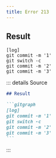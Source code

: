 ```yaml
---
title: Error 213
---
```

## Result

```gitgraph
[log]
git commit -m '1'
git switch -c
git commit -m '2'
git commit -m '3'
```

::: details Source

````md
## Result

```gitgraph
[log]
git commit -m '1'
git switch -c
git commit -m '2'
git commit -m '3'
```
````

:::
